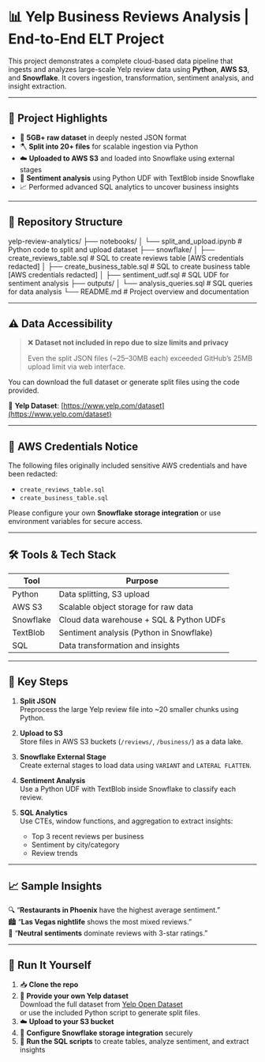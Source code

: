 # 📊 Yelp Business Reviews Analysis | End‑to‑End ELT Project

This project demonstrates a complete cloud-based data pipeline that ingests and analyzes large-scale Yelp review data using **Python**, **AWS S3**, and **Snowflake**. It covers ingestion, transformation, sentiment analysis, and insight extraction.

---

## 🚀 Project Highlights

- 📂 **5GB+ raw dataset** in deeply nested JSON format
- 🪓 **Split into 20+ files** for scalable ingestion via Python
- ☁️ **Uploaded to AWS S3** and loaded into Snowflake using external stages
- 🧠 **Sentiment analysis** using Python UDF with TextBlob inside Snowflake
- 📈 Performed advanced SQL analytics to uncover business insights

---

## 📁 Repository Structure

yelp-review-analytics/
├── notebooks/
│   └── split_and_upload.ipynb    # Python code to split and upload dataset
├── snowflake/
│   ├── create_reviews_table.sql  # SQL to create reviews table [AWS credentials redacted]
│   ├── create_business_table.sql # SQL to create business table [AWS credentials redacted]
│   ├── sentiment_udf.sql         # SQL UDF for sentiment analysis
├── outputs/
│   └── analysis_queries.sql      # SQL queries for data analysis
└── README.md                     # Project overview and documentation

---

## ⚠️ Data Accessibility

> ❌ **Dataset not included in repo due to size limits and privacy**
>
> Even the split JSON files (~25–30MB each) exceeded GitHub’s 25MB upload limit via web interface.

You can download the full dataset or generate split files using the code provided.

🔗 **Yelp Dataset**: [https://www.yelp.com/dataset](https://www.yelp.com/dataset)

---

## 🔐 AWS Credentials Notice

The following files originally included sensitive AWS credentials and have been redacted:
- `create_reviews_table.sql`
- `create_business_table.sql`

Please configure your own **Snowflake storage integration** or use environment variables for secure access.

---

## 🛠️ Tools & Tech Stack

| Tool          | Purpose                                 |
|---------------|------------------------------------------|
| Python        | Data splitting, S3 upload                |
| AWS S3        | Scalable object storage for raw data     |
| Snowflake     | Cloud data warehouse + SQL & Python UDFs |
| TextBlob      | Sentiment analysis (Python in Snowflake) |
| SQL           | Data transformation and insights         |

---

## 🧠 Key Steps

1. **Split JSON**  
   Preprocess the large Yelp review file into ~20 smaller chunks using Python.

2. **Upload to S3**  
   Store files in AWS S3 buckets (`/reviews/`, `/business/`) as a data lake.

3. **Snowflake External Stage**  
   Create external stages to load data using `VARIANT` and `LATERAL FLATTEN`.

4. **Sentiment Analysis**  
   Use a Python UDF with TextBlob inside Snowflake to classify each review.

5. **SQL Analytics**  
   Use CTEs, window functions, and aggregation to extract insights:
   - Top 3 recent reviews per business
   - Sentiment by city/category
   - Review trends

---

## 📈 Sample Insights

🔍 “**Restaurants in Phoenix** have the highest average sentiment.”  
🏙️ “**Las Vegas nightlife** shows the most mixed reviews.”  
💬 “**Neutral sentiments** dominate reviews with 3-star ratings.”

---

## 🧪 Run It Yourself

1. 📥 **Clone the repo**
2. 📂 **Provide your own Yelp dataset**  
   Download the full dataset from [Yelp Open Dataset](https://www.yelp.com/dataset)  
   or use the included Python script to generate split files.
3. ☁️ **Upload to your S3 bucket**
4. 🧊 **Configure Snowflake storage integration** securely
5. 🧠 **Run the SQL scripts** to create tables, analyze sentiment, and extract insights

